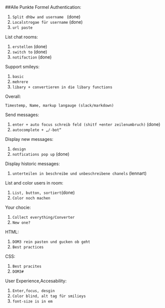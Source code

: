 ##Alle Punkte Formel
Authentication:

1. ```Split dhbw and username ``` (done)
2. ```Localstrogae für username``` (done)
3. ```url paste```

List chat rooms:
1. ```erstellen``` (done)
2. ```switch to``` (done)
3. ```notifaction``` (done)

Support smileys:
1. ```basic``` 
2. ```mehrere``` 
3. ```libary + convertieren in die libary functions```

Overall: 

```Timestemp, Name, markup langauge (slack/markdown)```

Send messages:
1. ```enter + auto focus schreib feld (shitf +enter zeilenumbruch)``` (done)
2. ```autocomplete + „/-bot“```


Display new messages:
1. ```design``` 
2. ```notfications pop up``` (done)


Display historic messages:
1. ```unterteilen in beschreibe und unbeschreibene chanels``` (lennart)

List and color users in room:
1. ```List, button, sortiert```(done)
2. ```Color noch machen```

Your chocie:
1. ```Collect everything/Converter```
2. ```New one?```

HTML:
1. ```DOM3 rein pasten und gucken ob geht```
2. ```Best practices```

CSS:
1. ```Best pracites```
2. ```DOM3#```

User Experience,Accesability:
1. ```Enter,focus, desgin```
2. ```Color blind, alt tag für smilieys```
3. ```font-size is in em```

